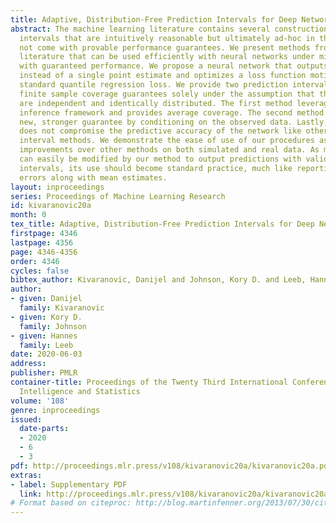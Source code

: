 ```yaml
---
title: Adaptive, Distribution-Free Prediction Intervals for Deep Networks
abstract: The machine learning literature contains several constructions for prediction
  intervals that are intuitively reasonable but ultimately ad-hoc in that they do
  not come with provable performance guarantees. We present methods from the statistics
  literature that can be used efficiently with neural networks under minimal assumptions
  with guaranteed performance. We propose a neural network that outputs three values
  instead of a single point estimate and optimizes a loss function motivated by the
  standard quantile regression loss. We provide two prediction interval methods with
  finite sample coverage guarantees solely under the assumption that the observations
  are independent and identically distributed. The first method leverages the conformal
  inference framework and provides average coverage. The second method provides a
  new, stronger guarantee by conditioning on the observed data. Lastly, our loss function
  does not compromise the predictive accuracy of the network like other prediction
  interval methods. We demonstrate the ease of use of our procedures as well as its
  improvements over other methods on both simulated and real data. As most deep networks
  can easily be modified by our method to output predictions with valid prediction
  intervals, its use should become standard practice, much like reporting standard
  errors along with mean estimates.
layout: inproceedings
series: Proceedings of Machine Learning Research
id: kivaranovic20a
month: 0
tex_title: Adaptive, Distribution-Free Prediction Intervals for Deep Networks
firstpage: 4346
lastpage: 4356
page: 4346-4356
order: 4346
cycles: false
bibtex_author: Kivaranovic, Danijel and Johnson, Kory D. and Leeb, Hannes
author:
- given: Danijel
  family: Kivaranovic
- given: Kory D.
  family: Johnson
- given: Hannes
  family: Leeb
date: 2020-06-03
address: 
publisher: PMLR
container-title: Proceedings of the Twenty Third International Conference on Artificial
  Intelligence and Statistics
volume: '108'
genre: inproceedings
issued:
  date-parts:
  - 2020
  - 6
  - 3
pdf: http://proceedings.mlr.press/v108/kivaranovic20a/kivaranovic20a.pdf
extras:
- label: Supplementary PDF
  link: http://proceedings.mlr.press/v108/kivaranovic20a/kivaranovic20a-supp.pdf
# Format based on citeproc: http://blog.martinfenner.org/2013/07/30/citeproc-yaml-for-bibliographies/
---
```

